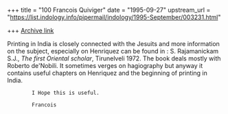 +++
title = "100 Francois Quiviger"
date = "1995-09-27"
upstream_url = "https://list.indology.info/pipermail/indology/1995-September/003231.html"

+++
[Archive link](https://list.indology.info/pipermail/indology/1995-September/003231.html)



Printing in India is closely connected with the Jesuits and more
information on the subject, especially on Henriquez can be found in : S.
Rajamanickam S.J., *The first Oriental scholar*, Tirunelveli 1972. The
book deals mostly with Roberto de'Nobili. It sometimes verges on
hagiography but anyway it contains useful chapters on Henriquez and the
beginning of printing in India. 

			I Hope this is useful.

			Francois





